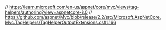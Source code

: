 


// https://learn.microsoft.com/en-us/aspnet/core/mvc/views/tag-helpers/authoring?view=aspnetcore-8.0
// https://github.com/aspnet/Mvc/blob/release/2.2/src/Microsoft.AspNetCore.Mvc.TagHelpers/TagHelperOutputExtensions.cs#L166